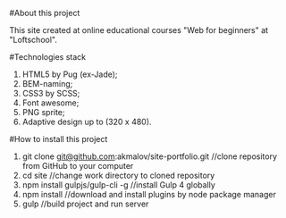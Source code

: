 #About this project

This site created at online educational courses "Web for beginners" at "Loftschool".

#Technologies stack

1) HTML5 by Pug (ex-Jade);
2) BEM-naming;
3) CSS3 by SCSS;
4) Font awesome;
5) PNG sprite;
6) Adaptive design up to (320 x 480).

#How to install this project

1. git clone git@github.com:akmalov/site-portfolio.git      //clone repository from GitHub to your computer
2. cd site      //change work directory to cloned repository
3. npm install gulpjs/gulp-cli -g       //install Gulp 4 globally
4. npm install      //download and install plugins by node package manager
5. gulp     //build project and run server
